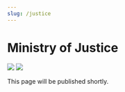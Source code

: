 ```yaml
---
slug: /justice
---
```


# Ministry of Justice

<aside>
<div class="social-icons">
<a href="https://discord.gg/SJUVd2ShHA" target="_blank"><img src="/img/discord.png" class="social-icon" /></a>
<a href="https://social.bcrbx.com/@BCGovNews" target="_blank"><img src="/img/mastodon.png" class="social-icon" /></a>
</div>
</aside>

This page will be published shortly.
